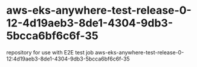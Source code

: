 # aws-eks-anywhere-test-release-0-12-4d19aeb3-8de1-4304-9db3-5bcca6bf6c6f-35
repository for use with E2E test job aws-eks-anywhere-test-release-0-12:4d19aeb3-8de1-4304-9db3-5bcca6bf6c6f-35
